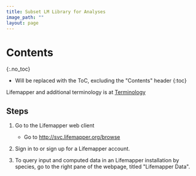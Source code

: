 ```yaml
---
title: Subset LM Library for Analyses
image_path: ""
layout: page
---
```


# Contents
{:.no_toc}

* Will be replaced with the ToC, excluding the "Contents" header
{:toc}

Lifemapper and additional terminology is at [Terminology](/terms.html)

## Steps

1. Go to the Lifemapper web client
    * Go to http://svc.lifemapper.org/browse
      
1. Sign in to or sign up for a Lifemapper account.  
      
1. To query input and computed data in an Lifemapper installation by species,
   go to the right pane of the webpage, titled "Lifemapper Data".  
    
